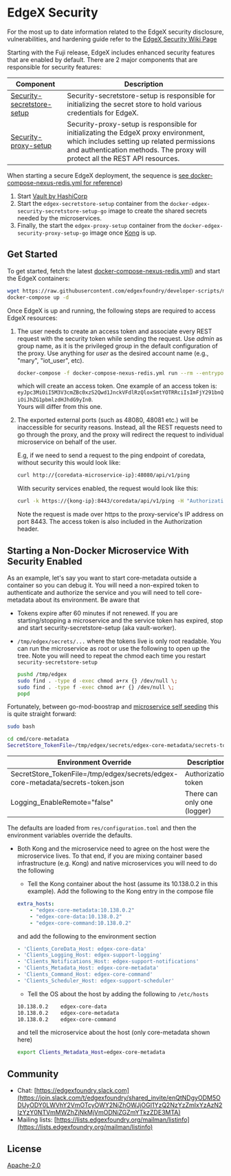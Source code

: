 # EdgeX Security

For the most up to date information related to the EdgeX security disclosure, vulnerabilities, and hardening guide refer to the [EdgeX Security Wiki Page](https://wiki.edgexfoundry.org/display/FA/Security)

Starting with the Fuji release, EdgeX includes enhanced security features that are enabled by default.
There are 2 major components that are responsible for security features:

| Component  | Description  |
|---|---|
|  [Security-secretstore-setup](cmd/security-secretstore-setup/README.md) | Security-secretstore-setup is responsible for initializing the secret store to hold various credentials for EdgeX.  |
| [Security-proxy-setup](cmd/security-proxy-setup/README.md)  | Security-proxy-setup is responsible for initializating the EdgeX proxy environment, which includes setting up related permissions and authentication methods. The proxy will protect all the REST API resources.  |

When starting a secure EdgeX deployment, the sequence is [see docker-compose-nexus-redis.yml for reference](https://github.com/edgexfoundry/developer-scripts/blob/master/releases/nightly-build/compose-files/docker-compose-nexus-redis.yml))

1. Start [Vault by HashiCorp](https://www.vaultproject.io/)
1. Start the `edgex-secretstore-setup` container from the `docker-edgex-security-secretstore-setup-go` image to create the shared secrets needed by the microservices.
1. Finally, the start the `edgex-proxy-setup` container from the `docker-edgex-security-proxy-setup-go` image once [Kong](https://konghq.com/) is up.

## Get Started

To get started, fetch the latest [docker-compose-nexus-redis.yml](https://github.com/edgexfoundry/developer-scripts/blob/master/releases/nightly-build/compose-files/docker-compose-nexus-redis.yml)) and start the EdgeX containers:

```sh
wget https://raw.githubusercontent.com/edgexfoundry/developer-scripts/master/releases/nightly-build/compose-files/docker-compose-nexus-redis.yml
docker-compose up -d
```

Once EdgeX is up and running, the following steps are required to access EdgeX resources:

1. The user needs to create an access token and associate every REST request with the security token
   while sending the request. Use _admin_ as group name, as it is the privileged group in the
   default configuration of the proxy. Use anything for _user_ as the desired account name
   (e.g., "mary", "iot_user", etc).

    ```sh
    docker-compose -f docker-compose-nexus-redis.yml run --rm --entrypoint /edgex/security-proxy-setup edgex-proxy --init=false --useradd=IAmGroot --group=admin
    ```

    which will create an access token. One example of an access token is:
    `eyJpc3MiOiI5M3V3cmZBc0xzS2Qwd1JnckVFdlRzQloxSmtYOTRRciIsImFjY291bnQiOiJhZG1pbmlzdHJhdG9yIn0`.  
    Yours will differ from this one.

2. The exported external ports (such as 48080, 48081 etc.) will be inaccessible for security reasons.
Instead, all the REST requests need to go through the proxy, and the proxy will redirect the request to individual microservice on behalf of the user.

    E.g, if we need to send a request to the ping endpoint of coredata, without security this would look like:

    ```sh
    curl http://{coredata-microservice-ip}:48080/api/v1/ping
    ```

    With security services enabled, the request would look like this:

    ```sh
    curl -k https://{kong-ip}:8443/coredata/api/v1/ping -H "Authorization: Bearer <access-token>"
    ```

   Note the request is made over https to the proxy-service's IP address on port 8443.  The access token is also
   included in the Authorization header.

## Starting a Non-Docker Microservice With Security Enabled

As an example, let's say you want to start core-metadata outside a container so you can debug it. You will need a non-expired token to authenticate and authorize the service and you will need to tell core-metadata about its environment. Be aware that

* Tokens expire after 60 minutes if not renewed. If you are starting/stopping a microservice and the service token has expired, stop and start security-secretstore-setup (aka vault-worker).
* `/tmp/edgex/secrets/...` where the tokens live is only root readable. You can run the microservice as root or use the following to open up the tree. Note you will need to repeat the chmod each time you restart `security-secretstore-setup`

    ```sh
    pushd /tmp/edgex
    sudo find . -type d -exec chmod a+rx {} /dev/null \;
    sudo find . -type f -exec chmod a+r {} /dev/null \;
    popd
    ```

Fortunately, between go-mod-boostrap and [microservice self seeding](https://github.com/edgexfoundry/edgex-docs/blob/master/docs_src/design/adr/0005-Service-Self-Config.md) this is quite straight forward:

```sh
sudo bash

cd cmd/core-metadata
SecretStore_TokenFile=/tmp/edgex/secrets/edgex-core-metadata/secrets-token.json Logging_EnableRemote="false" ./core-metadata
```

| Environment Override  | Description  |
|---|---|
| SecretStore_TokenFile=/tmp/edgex/secrets/edgex-core-metadata/secrets-token.json | Authorization token |
| Logging_EnableRemote="false" | There can only one (logger) |

The defaults are loaded from `res/configuration.toml` and then the environment variables override the defaults.

* Both Kong and the microservice need to agree on the host were the microservice lives. To that end, if you are mixing container based infrastructure (e.g. Kong) and native microservices you will need to do the following
  * Tell the Kong container about the host (assume its 10.138.0.2 in this example). Add the following to the Kong entry in the compose file
  
  ```yaml
  extra_hosts:
      - "edgex-core-metadata:10.138.0.2"
      - "edgex-core-data:10.138.0.2"
      - "edgex-core-command:10.138.0.2"
  ```

  and add the following to the environment section

  ```yaml
  - 'Clients_CoreData_Host: edgex-core-data'
  - 'Clients_Logging_Host: edgex-support-logging'
  - 'Clients_Notifications_Host: edgex-support-notifications'
  - 'Clients_Metadata_Host: edgex-core-metadata'
  - 'Clients_Command_Host: edgex-core-command'
  - 'Clients_Scheduler_Host: edgex-support-scheduler'
  ```

  * Tell the OS about the host by adding the following to `/etc/hosts`

  ```sh
  10.138.0.2    edgex-core-data
  10.138.0.2    edgex-core-metadata
  10.138.0.2    edgex-core-command
  ```

  and tell the microservice about the host (only core-metadata shown here)

  ```sh
  export Clients_Metadata_Host=edgex-core-metadata
  ```

## Community

* Chat: [https://edgexfoundry.slack.com](https://join.slack.com/t/edgexfoundry/shared_invite/enQtNDgyODM5ODUyODY0LWVhY2VmOTcyOWY2NjZhOWJjOGI1YzQ2NzYzZmIxYzAzN2IzYzY0NTVmMWZhZjNkMjVmODNiZGZmYTkzZDE3MTA)
* Mailing lists: [https://lists.edgexfoundry.org/mailman/listinfo](https://lists.edgexfoundry.org/mailman/listinfo)

## License

[Apache-2.0](LICENSE)
